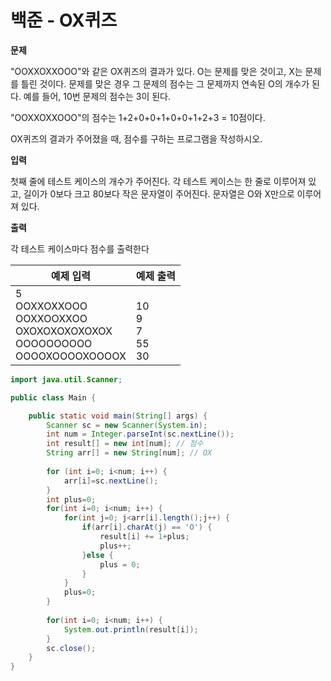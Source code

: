 # 백준 - OX퀴즈

**문제**

"OOXXOXXOOO"와 같은 OX퀴즈의 결과가 있다. O는 문제를 맞은 것이고, X는 문제를 틀린 것이다. 문제를 맞은 경우 그 문제의 점수는 그 문제까지 연속된 O의 개수가 된다. 예를 들어, 10번 문제의 점수는 3이 된다.

"OOXXOXXOOO"의 점수는 1+2+0+0+1+0+0+1+2+3 = 10점이다.

OX퀴즈의 결과가 주어졌을 때, 점수를 구하는 프로그램을 작성하시오.

**입력**

첫째 줄에 테스트 케이스의 개수가 주어진다. 각 테스트 케이스는 한 줄로 이루어져 있고, 길이가 0보다 크고 80보다 작은 문자열이 주어진다. 문자열은 O와 X만으로 이루어져 있다.

**출력**

각 테스트 케이스마다 점수를 출력한다

| 예제 입력                                    | 예제 출력                                  |
| ---------------------------------------- | -------------------------------------- |
| 5<br />OOXXOXXOOO<br />OOXXOOXXOO<br />OXOXOXOXOXOXOX<br />OOOOOOOOOO<br />OOOOXOOOOXOOOOX | <br />10<br />9<br />7<br />55<br />30 |

```java
import java.util.Scanner;

public class Main {

	public static void main(String[] args) {
		Scanner sc = new Scanner(System.in);
		int num = Integer.parseInt(sc.nextLine());
		int result[] = new int[num]; // 점수
		String arr[] = new String[num]; // OX
	
		for (int i=0; i<num; i++) {
			arr[i]=sc.nextLine();
		}
		int plus=0;
		for(int i=0; i<num; i++) {
			for(int j=0; j<arr[i].length();j++) {
				if(arr[i].charAt(j) == 'O') {
					result[i] += 1+plus;
					plus++;
				}else {
					plus = 0;
				}
			}
			plus=0;
		}
		
		for(int i=0; i<num; i++) {
			System.out.println(result[i]);
		}
		sc.close();
	}
}
```



